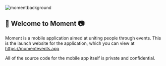 ![momentbackground](https://user-images.githubusercontent.com/59634395/220245450-0bc9242f-8adc-4f6d-8ac8-b543eeee226b.png)

## 🌟 Welcome to Moment 📷

Moment is a mobile application aimed at uniting people through events. This is the launch website for the application, which you can view at https://momentevents.app

All of the source code for the mobile app itself is private and confidential.

